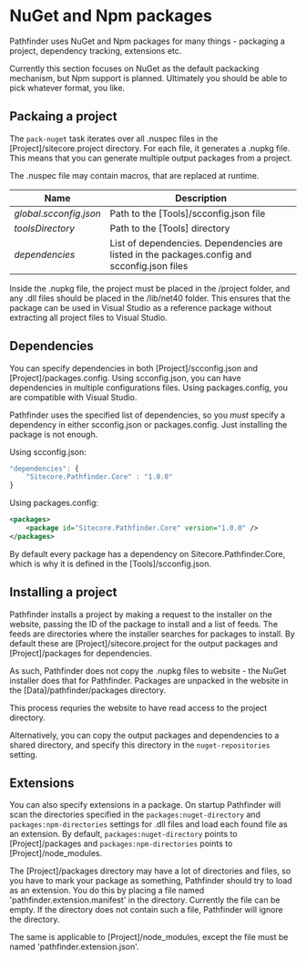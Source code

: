 # NuGet and Npm packages
Pathfinder uses NuGet and Npm packages for many things - packaging a project, dependency tracking, 
extensions etc.

Currently this section focuses on NuGet as the default packacking mechanism, but Npm support is planned.
Ultimately you should be able to pick whatever format, you like.

## Packaing a project
The `pack-nuget` task iterates over all .nuspec files in the [Project]/sitecore.project directory. For each
file, it generates a .nupkg file. This means that you can generate multiple output packages from a project.

The .nuspec file may contain macros, that are replaced at runtime.

|Name|Description| 
|----|-----------| 
|$global.scconfig.json$|Path to the [Tools]/scconfig.json file| 
|$toolsDirectory$|Path to the [Tools] directory| 
|$dependencies$|List of dependencies. Dependencies are listed in the packages.config and scconfig.json files| 

Inside the .nupkg file, the project must be placed in the /project folder, and any .dll files should be placed 
in the /lib/net40 folder. This ensures that the package can be used in Visual Studio as a reference package
without extracting all project files to Visual Studio.

## Dependencies
You can specify dependencies in both [Project]/scconfig.json and [Project]/packages.config.
Using scconfig.json, you can have dependencies in multiple configurations files. Using packages.config,
you are compatible with Visual Studio.

Pathfinder uses the specified list of dependencies, so you *must* specify a dependency in either
scconfig.json or packages.config. Just installing the package is not enough.

Using scconfig.json:
```js
"dependencies": {
    "Sitecore.Pathfinder.Core" : "1.0.0"
}
```

Using packages.config:
```xml
<packages>
    <package id="Sitecore.Pathfinder.Core" version="1.0.0" />
</packages>
```

By default every package has a dependency on Sitecore.Pathfinder.Core, which is why it is defined in the
[Tools]/scconfig.json.

## Installing a project
Pathfinder installs a project by making a request to the installer on the website, passing
the ID of the package to install and a list of feeds. The feeds are directories where the installer searches
for packages to install. By default these are [Project]/sitecore.project for the output packages and
[Project]/packages for dependencies.

As such, Pathfinder does not copy the .nupkg files to website - the NuGet installer does that for Pathfinder.
Packages are unpacked in the website in the [Data]/pathfinder/packages directory.

This process requries the website to have read access to the project directory.

Alternatively, you can copy the output packages and dependencies to a shared directory, and specify this 
directory in the `nuget-repositories` setting.

## Extensions
You can also specify extensions in a package. On startup Pathfinder will scan the directories specified 
in the `packages:nuget-directory` and `packages:npm-directories` settings for .dll files and load
each found file as an extension. By default, `packages:nuget-directory` points to [Project]/packages
and `packages:npm-directories` points to [Project]/node_modules.

The [Project]/packages directory may have a lot of directories and files, so you have to mark your
package as something, Pathfinder should try to load as an extension. You do this by placing a file named
'pathfinder.extension.manifest' in the directory. Currently the file can be empty. If the directory does 
not contain such a file, Pathfinder will ignore the directory.

The same is applicable to [Project]/node_modules, except the file must be named 'pathfinder.extension.json'.

